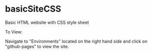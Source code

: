 # basicSiteCSS
Basic HTML website with CSS style sheet

To View:

Navigate to "Environments" located on the right hand side and click on "github-pages" to view the site.
